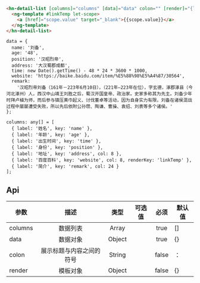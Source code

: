 ```HTML
<hn-detail-list [columns]="columns" [data]="data" colon="" [render]="{linkTemp: linkTemp}">
  <ng-template #linkTemp let-scope>
    <a [href]="scope.value" target="_blank">{{scope.value}}</a>
  </ng-template>
</hn-detail-list>
```

```JS
data = {
  name: '刘备',
  age: '48',
  position: '汉昭烈帝',
  address: '大汉蜀郡成都',
  time: new Date().getTime() - 48 * 24 * 3600 * 1000,
  website: 'https://baike.baidu.com/item/%E5%88%98%E5%A4%87/30564',
  remark:
    '汉昭烈帝刘备（161年－223年6月10日），（221年—223年在位），字玄德，涿郡涿县（今河北涿州）人，西汉中山靖王刘胜之后，蜀汉开国皇帝、政治家。史家多称其为先主。刘备少年时拜卢植为师，而后参与镇压黄巾起义、讨伐董卓等活动，因为自身实力有限，刘备在诸侯混战过程中屡屡遭受失败，所以先后依附公孙瓒、陶谦、曹操、袁绍、刘表等多个诸侯。'
};

columns: any[] = [
  { label: '姓名', key: 'name' },
  { label: '年龄', key: 'age' },
  { label: '出生时间', key: 'time' },
  { label: '身份', key: 'position' },
  { label: '地址', key: 'address', col: 8 },
  { label: '百度百科', key: 'website', col: 8, renderKey: 'linkTemp' },
  { label: '简介', key: 'remark', col: 24 }
];
```

## Api

| 参数    |           描述           |  类型  | 可选值 | 必须  | 默认值 |
| ------- | :----------------------: | :----: | :----: | :---: | ------ |
| columns |         数据列表         | Array  |        | true  | []     |
| data    |         数据对象         | Object |        | true  | {}     |
| colon   | 展示标题与内容之间的符号 | String |        | false | ：     |
| render  |         模板对象         | Object |        | false | {}     |
